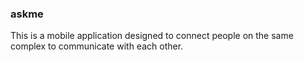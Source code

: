 ### askme

This is a mobile application designed to connect people on the same complex to communicate with each other.
